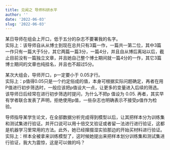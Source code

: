 ```yaml
---
title: 见闻之 导师科研水平
author: ''
date: '2022-06-03'
slug: '2022-06-03'
---
```


某日导师在组会上开口，低于五分的杂志不要署我的名字。  
实际上：该导师自从从博士到现在总共只有3篇一作，一篇共一第二位，其中3篇一作只有一篇大于5分，其它两篇一篇3分，一篇4分，并且自从博后离站以后，截止目前没有一篇独立文章，并且她自己整个博士期间就一篇4分的一作，其它3篇博士期间的文章也纯挂名，并且也不超过5分。

某次大组会，导师开口，p一定要小于 0.05才行。  
实际上：p值得0.05只是一个约定俗成的值，本身可根据实际问题确定，再者在用P值进行初步筛选时，一般应该把p值设大一点，让更多的变量进入后续的筛选。该导师日后经常在进行初步筛选时提问，为什么不把p 值设为 0.05. 再者，其实早有学者联合发表了声明，拒绝使用p值，一些杂志也明确表示不接受p值作为检验。

导师指导某学生论文，在全部数据分析完成得到模型以后，让其把样本分为训练集和测试集进行验证。并开口说可以用十倍交叉验证或者留一法进行进行验证，这都是机器学习里常用的方法。此外，她已经撺掇湿实验那边的开始买材料进行验证。  
实际上：样本全被拿来训练模型了，这时候她提出来把样本划分训练集和测试集进行验证，我大为震惊，这是可以做的吗？